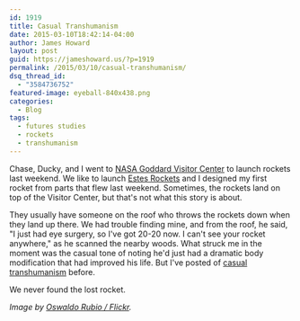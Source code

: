 ```yaml
---
id: 1919
title: Casual Transhumanism
date: 2015-03-10T18:42:14-04:00
author: James Howard
layout: post
guid: https://jameshoward.us/?p=1919
permalink: /2015/03/10/casual-transhumanism/
dsq_thread_id:
  - "3584736752"
featured-image: eyeball-840x438.png
categories:
  - Blog
tags:
  - futures studies
  - rockets
  - transhumanism
---
```

Chase, Ducky, and I went to [NASA Goddard Visitor Center](http://www.nasa.gov/centers/goddard/visitor/home) to launch rockets last weekend.  We like to launch [Estes Rockets](http://www.estesrockets.com/) and I designed my first rocket from parts that flew last weekend.  Sometimes, the rockets land on top of the Visitor Center, but that's not what this story is about.

They usually have someone on the roof who throws the rockets down when they land up there.  We had trouble finding mine, and from the roof, he said, "I just had eye surgery, so I've got 20-20 now.  I can't see your rocket anywhere," as he scanned the nearby woods.  What struck me in the moment was the casual tone of noting he'd just had a dramatic body modification that had improved his life.  But I've posted of [casual transhumanism](https://jameshoward.us/2014/09/22/cheap-biohacking/) before.

We never found the lost rocket.

_Image by [Oswaldo Rubio / Flickr](https://www.flickr.com/photos/arrozconnori/476811844/)._
